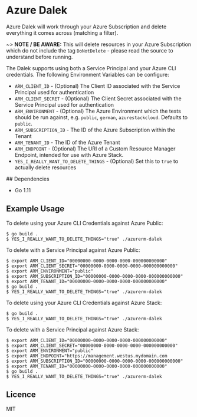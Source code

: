# Azure Dalek

Azure Dalek will work through your Azure Subscription and delete everything it comes across (matching a filter).

~> **NOTE / BE AWARE:** This will delete resources in your Azure Subscription which do not include the tag `DoNotDelete` - please read the source to understand before running.

The Dalek supports using both a Service Principal and your Azure CLI credentials. The following Environment Variables can be configure:

* `ARM_CLIENT_ID` - (Optional) The Client ID associated with the Service Principal used for authentication
* `ARM_CLIENT_SECRET` - (Optional) The Client Secret associated with the Service Principal used for authentication
* `ARM_ENVIRONMENT` - (Optional) The Azure Environment which the tests should be run against, e.g. `public`, `german`, `azurestackcloud`. Defaults to `public`.
* `ARM_SUBSCRIPTION_ID` - The ID of the Azure Subscription within the Tenant
* `ARM_TENANT_ID` - The ID of the Azure Tenant
* `ARM_ENDPOINT` - (Optional) The URI of a Custom Resource Manager Endpoint, intended for use with Azure Stack.
* `YES_I_REALLY_WANT_TO_DELETE_THINGS` - (Optional) Set this to `true` to actually delete resources

## Dependencies

* Go 1.11

## Example Usage

To delete using your Azure CLI Credentials against Azure Public:

```
$ go build .
$ YES_I_REALLY_WANT_TO_DELETE_THINGS="true" ./azurerm-dalek
```

To delete with a Service Principal against Azure Public:

```
$ export ARM_CLIENT_ID="00000000-0000-0000-0000-000000000000"
$ export ARM_CLIENT_SECRET="00000000-0000-0000-0000-000000000000"
$ export ARM_ENVIRONMENT="public"
$ export ARM_SUBSCRIPTION_ID="00000000-0000-0000-0000-000000000000"
$ export ARM_TENANT_ID="00000000-0000-0000-0000-000000000000"
$ go build .
$ YES_I_REALLY_WANT_TO_DELETE_THINGS="true" ./azurerm-dalek
```

To delete using your Azure CLI Credentials against Azure Stack:

```
$ go build .
$ YES_I_REALLY_WANT_TO_DELETE_THINGS="true" ./azurerm-dalek
```

To delete with a Service Principal against Azure Stack:

```
$ export ARM_CLIENT_ID="00000000-0000-0000-0000-000000000000"
$ export ARM_CLIENT_SECRET="00000000-0000-0000-0000-000000000000"
$ export ARM_ENVIRONMENT="public"
$ export ARM_ENDPOINT="https://management.westus.mydomain.com
$ export ARM_SUBSCRIPTION_ID="00000000-0000-0000-0000-000000000000"
$ export ARM_TENANT_ID="00000000-0000-0000-0000-000000000000"
$ go build .
$ YES_I_REALLY_WANT_TO_DELETE_THINGS="true" ./azurerm-dalek
```

## Licence

MIT
